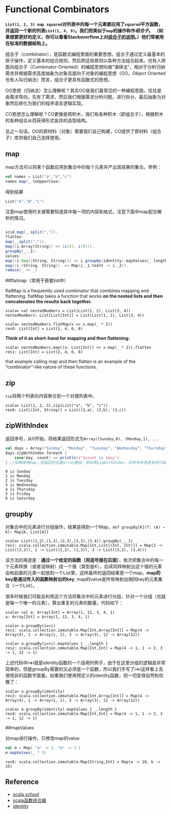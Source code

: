 # Functional Combinators

**`List(1, 2, 3) map squared`对列表中的每一个元素都应用了`squared`平方函数，并返回一个新的列表`List(1, 4, 9)`。我们把类似于`map`的操作称作*组合子*。 （如果想要更好的定义，你可以看看Stackoverflow上对[组合子的说明](http://stackoverflow.com/questions/7533837/explanation-of-combinators-for-the-working-man)。）他们常被用在标准的数据结构上。** 

组合子（combinator），是函数式编程里面的重要思想。组合子通过定义最基本的原子操作，定义基本的组合规则，然后把这些原则以各种方法组合起来。也有人把面向组合子（Combinator-Oriented）的编程思想叫做“演绎法”，相对于分析归纳需求并根据需求高度抽象为对象且面向于对象的编程思想（OO，Object Oriented也有人叫归纳法）而言，组合子更具有函数式的思想。

OO思想（归纳法）怎么理解呢？其实OO是我们最常见的一种编程思路，往往是由需求导向，先有了需求，然后我们根据需求分析问题，进行拆分，最后抽象为对象然后转化为我们的程序语言逻辑实现。

CO思想怎么理解呢？CO更像是搭积木，我们有各种积木（即组合子），根据积木的各种组合从而获得形式各异的造型结构。

总之一句话。OO的原材料（对象）需要我们自己构建，CO提供了原材料（组合子）库供我们自己选择使用。

## map

map方法可以将某个函数应用到集合中的每个元素并产出其结果的集合。举例：

```scala
val names = List("a","b","c")
names.map(_.toUpperCase)
```

得到结果

```scala
List("A","B","C")
```

注意map使用时关键需要知道其中每一项的内容和格式，注意下面中map配合解析的情况。

```scala

```

```scala
scid.map(_.split(",")).
flatten.
map(_.split(":")).
map((i:Array[String]) => (i(5), i(0))).
groupBy(_._1).
values.
map((i:Seq[(String, String)]) => i.groupBy(identity).mapValues{_.length}.maxBy(_._2)._1).
map((i:(String, String))  => Map(i._1.toInt -> i._2)).
reduce(_ ++ _)
```



##flatmap（常用于嵌套list中）

flatMap is a frequently used combinator that combines mapping and flattening. flatMap takes a function that works **on the nested lists and then concatenates the results back together.**

```
scala> val nestedNumbers = List(List(1, 2), List(3, 4))
nestedNumbers: List[List[Int]] = List(List(1, 2), List(3, 4))

scala> nestedNumbers.flatMap(x => x.map(_ * 2))
res0: List[Int] = List(2, 4, 6, 8)
```

**Think of it as short-hand for mapping and then flattening:**

```
scala> nestedNumbers.map((x: List[Int]) => x.map(_ * 2)).flatten
res1: List[Int] = List(2, 4, 6, 8)
```

that example calling map and then flatten is an example of the “combinator”-like nature of these functions.

## zip

`zip`将两个列表的内容聚合到一个对偶列表中。

```
scala> List(1, 2, 3).zip(List("a", "b", "c"))
res0: List[(Int, String)] = List((1,a), (2,b), (3,c))
```

## zipWithIndex

返回序号，从0开始，将结果返回形式为`Array((Sunday,0), (Monday,1), ...`

```scala
val days = Array("Sunday", "Monday", "Tuesday", "Wednesday", "Thursday", "Friday", "Saturday")
days.zipWithIndex.foreach {
    case(day, count) => println(s"$count is $day")
} //如果使用map，则返回的也是array数组，即利用zipWithIndex，将序号考虑进来进行操作
```

```
0 is Sunday
1 is Monday
2 is Tuesday
3 is Wednesday
4 is Thursday
5 is Friday
6 is Saturday
```

## groupby

对集合中的元素进行分组操作，结果是得到一个Map，`def groupBy[K](f: (A) ⇒ K): Map[K, List[A]]`

```
scala> List((1,2),(1,3),(2,3),(3,3),(3,4)).groupBy(_._1)
res1: scala.collection.immutable.Map[Int,List[(Int, Int)]] = Map(2 -> List((2,3)), 1 -> List((1,2), (1,3)), 3 -> List((3,3), (3,4)))
```

该方法的用途是：**通过一个给定的函数（用逗号接在后面）**，依次把集合中的每一个元素转换（或者说映射）成一个值（类型是K），后续同样映射出这个值的元素会和前面的元素一起放到一个List里，这样最终的返回结果是一个map，**map的key是通过传入的函数映射出的key**, map的value是所有映射出相同key的元素集合（一个List）。

很多时候我们可能会利用这个方法将集合中的元素进行分组，针对一个分组（也就是每一个唯一的元素），算出重复的元素的数量，代码如下：
```
scala> val a: Array[Int] = Array(1, 12, 3, 4, 1)
a: Array[Int] = Array(1, 12, 3, 4, 1)

scala> a.groupBy(i=>i)
res1: scala.collection.immutable.Map[Int,Array[Int]] = Map(4 -> Array(4), 1 -> Array(1, 1), 3 -> Array(3), 12 -> Array(12))

scala> a.groupBy(i=>i).mapValues { _.length }
res2: scala.collection.immutable.Map[Int,Int] = Map(4 -> 1, 1 -> 2, 3 -> 1, 12 -> 1)
```
上述代码中i=>i就是identity函数的一个适用的例子，由于在这里分组的逻辑是非常简单的，但是groupBy需要的又必须是一个函数，所以我们手写了i=>i这样看上去很怪异的函数字面量。如果我们使用预定义的identity函数，则一切变得自然和优雅了：
```
scala> a.groupBy(identity)
res3: scala.collection.immutable.Map[Int,Array[Int]] = Map(4 -> Array(4), 1 -> Array(1, 1), 3 -> Array(3), 12 -> Array(12))

scala> a.groupBy(identity).mapValues { _.length }
res4: scala.collection.immutable.Map[Int,Int] = Map(4 -> 1, 1 -> 2, 3 -> 1, 12 -> 1)
```

##mapValues

对map进行操作，只修改map的value

```scala
val m = Map( "a" -> 2, "b" -> 3 )
m.mapValues(_ * 5)
```

```
res0: scala.collection.immutable.Map[String,Int] = Map(a -> 10, b -> 15)
```

## Reference

- [scala school](https://twitter.github.io/scala_school/collections.html)
- [scala函数组合器](https://blog.csdn.net/springlustre/article/details/52882205)
- [identity](https://blog.csdn.net/bluishglc/article/details/52806646 )